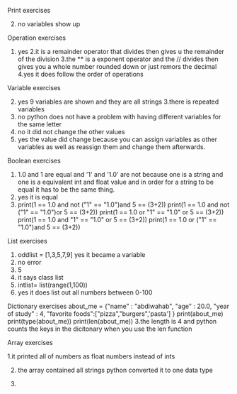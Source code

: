 Print exercises

2. no variables show up

Operation exercises
1. yes
2.it is a remainder operator that divides then gives u the remainder of the division
3.the ** is a exponent operator and the // divides then gives you a whole number rounded down or just remors the decimal
4.yes it does follow the order of operations 

Variable exercises

2. yes 9 variables are shown and they are all strings
3.there is repeated variables 
4. no python does not have a problem with having different variables for the same letter
5. no it did not change the other values
6. yes the value did change because you can assign variables as other variables as well as reassign them and change them afterwards.

Boolean exercises

1. 1.0 and 1 are equal and '1' and '1.0' are not because one is a string and one is a equivalent int and float value and in order for a string to be equal it has to be the same thing.
2. yes it is equal
3. print(1 == 1.0 and not ("1" == "1.0")and 5 == (3+2))
print(1 == 1.0 and not ("1" == "1.0")or 5 == (3+2))
print(1 == 1.0 or "1" == "1.0" or 5 == (3+2))
print(1 == 1.0 and  "1" == "1.0" or 5 == (3+2))
print(1 == 1.0 or ("1" == "1.0")and 5 == (3+2))

List exercises

1. oddlist = [1,3,5,7,9] yes it became a variable
2. no error
3. 5
4. it says class list
5. intlist= list(range(1,100))
6. yes it does list out all numbers between 0-100

Dictionary exercises
about_me = {"name" : "abdiwahab", "age" : 20.0, "year of study" : 4, "favorite foods":["pizza","burgers",'pasta'] }
print(about_me)
print(type(about_me))
print(len(about_me))
3.the length is 4 and python counts the keys in the dicitonary when you use the len function

Array exercises

1.it printed all of numbers as float numbers instead of ints

2. the array contained all strings python converted it to one data type

3. 
